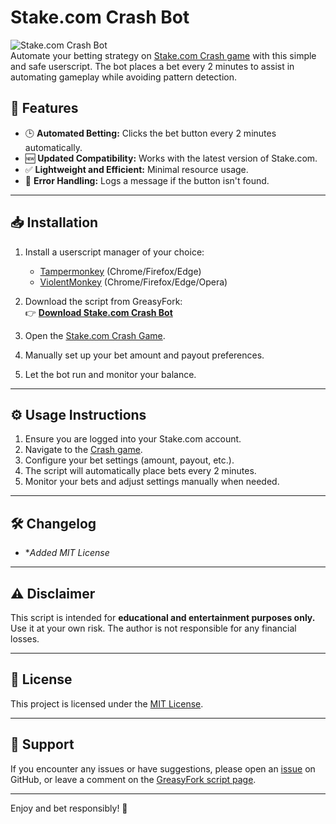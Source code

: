 # Stake.com Crash Bot

![Stake.com Crash Bot](https://img.shields.io/badge/Stake.com-Crash%20Bot-green)  
Automate your betting strategy on [Stake.com Crash game](https://stake.com/casino/games/crash) with this simple and safe userscript. The bot places a bet every 2 minutes to assist in automating gameplay while avoiding pattern detection.

## 🚀 Features

- 🕒 **Automated Betting:** Clicks the bet button every 2 minutes automatically.
- 🆕 **Updated Compatibility:** Works with the latest version of Stake.com.
- ✅ **Lightweight and Efficient:** Minimal resource usage.
- 🔔 **Error Handling:** Logs a message if the button isn't found.

---

## 📥 Installation

1. Install a userscript manager of your choice:
   - [Tampermonkey](https://www.tampermonkey.net/) (Chrome/Firefox/Edge)
   - [ViolentMonkey](https://violentmonkey.github.io/get-it/) (Chrome/Firefox/Edge/Opera)

2. Download the script from GreasyFork:  
   👉 **[Download Stake.com Crash Bot](https://greasyfork.org/en/scripts/524770-stake-com-crash-bot)**

3. Open the [Stake.com Crash Game](https://stake.com/casino/games/crash).

4. Manually set up your bet amount and payout preferences.

5. Let the bot run and monitor your balance.

---

## ⚙️ Usage Instructions

1. Ensure you are logged into your Stake.com account.
2. Navigate to the [Crash game](https://stake.com/casino/games/crash).
3. Configure your bet settings (amount, payout, etc.).
4. The script will automatically place bets every 2 minutes.
5. Monitor your bets and adjust settings manually when needed.

---

## 🛠 Changelog

- **Added MIT License*  

---

## ⚠️ Disclaimer

This script is intended for **educational and entertainment purposes only.**  
Use it at your own risk. The author is not responsible for any financial losses.

---

## 📝 License

This project is licensed under the [MIT License](LICENSE).

---

## 📩 Support

If you encounter any issues or have suggestions, please open an [issue](https://github.com/beautifulbran/stake-crash-bot/issues) on GitHub, or leave a comment on the [GreasyFork script page](https://greasyfork.org/en/scripts/524770-stake-com-crash-bot).

---

Enjoy and bet responsibly! 🎰
